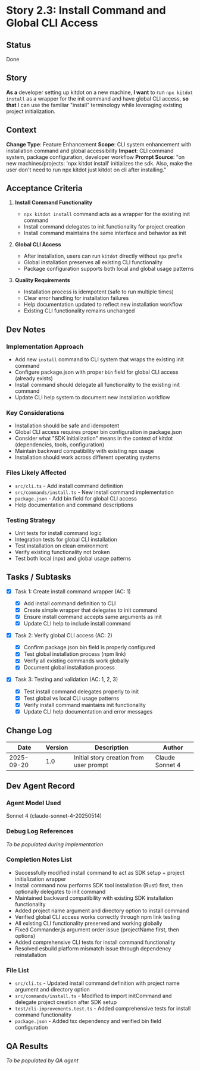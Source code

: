 # Story 2.3: Install Command and Global CLI Access

## Status

Done

## Story

**As a** developer setting up kitdot on a new machine,
**I want** to run `npx kitdot install` as a wrapper for the init command and have global CLI access,
**so that** I can use the familiar "install" terminology while leveraging existing project initialization.

## Context

**Change Type**: Feature Enhancement
**Scope**: CLI system enhancement with installation command and global accessibility
**Impact**: CLI command system, package configuration, developer workflow
**Prompt Source**: "on new machines/projects: 'npx kitdot install' initializes the sdk. Also, make the user don't need to run npx kitdot just kitdot on cli after installing."

## Acceptance Criteria

1. **Install Command Functionality**

   - `npx kitdot install` command acts as a wrapper for the existing init command
   - Install command delegates to init functionality for project creation
   - Install command maintains the same interface and behavior as init

2. **Global CLI Access**

   - After installation, users can run `kitdot` directly without `npx` prefix
   - Global installation preserves all existing CLI functionality
   - Package configuration supports both local and global usage patterns

3. **Quality Requirements**
   - Installation process is idempotent (safe to run multiple times)
   - Clear error handling for installation failures
   - Help documentation updated to reflect new installation workflow
   - Existing CLI functionality remains unchanged

## Dev Notes

### Implementation Approach

- Add new `install` command to CLI system that wraps the existing init command
- Configure package.json with proper `bin` field for global CLI access (already exists)
- Install command should delegate all functionality to the existing init command
- Update CLI help system to document new installation workflow

### Key Considerations

- Installation should be safe and idempotent
- Global CLI access requires proper bin configuration in package.json
- Consider what "SDK initialization" means in the context of kitdot (dependencies, tools, configuration)
- Maintain backward compatibility with existing npx usage
- Installation should work across different operating systems

### Files Likely Affected

- `src/cli.ts` - Add install command definition
- `src/commands/install.ts` - New install command implementation
- `package.json` - Add bin field for global CLI access
- Help documentation and command descriptions

### Testing Strategy

- Unit tests for install command logic
- Integration tests for global CLI installation
- Test installation on clean environment
- Verify existing functionality not broken
- Test both local (npx) and global usage patterns

## Tasks / Subtasks

- [x] Task 1: Create install command wrapper (AC: 1)

  - [x] Add install command definition to CLI
  - [x] Create simple wrapper that delegates to init command
  - [x] Ensure install command accepts same arguments as init
  - [x] Update CLI help to include install command

- [x] Task 2: Verify global CLI access (AC: 2)

  - [x] Confirm package.json bin field is properly configured
  - [x] Test global installation process (npm link)
  - [x] Verify all existing commands work globally
  - [x] Document global installation process

- [x] Task 3: Testing and validation (AC: 1, 2, 3)
  - [x] Test install command delegates properly to init
  - [x] Test global vs local CLI usage patterns
  - [x] Verify install command maintains init functionality
  - [x] Update CLI help documentation and error messages

## Change Log

| Date       | Version | Description                             | Author          |
| ---------- | ------- | --------------------------------------- | --------------- |
| 2025-09-20 | 1.0     | Initial story creation from user prompt | Claude Sonnet 4 |

## Dev Agent Record

### Agent Model Used

Sonnet 4 (claude-sonnet-4-20250514)

### Debug Log References

_To be populated during implementation_

### Completion Notes List

- Successfully modified install command to act as SDK setup + project initialization wrapper
- Install command now performs SDK tool installation (Rust) first, then optionally delegates to init command
- Maintained backward compatibility with existing SDK installation functionality
- Added project name argument and directory option to install command
- Verified global CLI access works correctly through npm link testing
- All existing CLI functionality preserved and working globally
- Fixed Commander.js argument order issue (projectName first, then options)
- Added comprehensive CLI tests for install command functionality
- Resolved esbuild platform mismatch issue through dependency reinstallation

### File List

- `src/cli.ts` - Updated install command definition with project name argument and directory option
- `src/commands/install.ts` - Modified to import initCommand and delegate project creation after SDK setup
- `test/cli-improvements.test.ts` - Added comprehensive tests for install command functionality
- `package.json` - Added tsx dependency and verified bin field configuration

## QA Results

_To be populated by QA agent_
